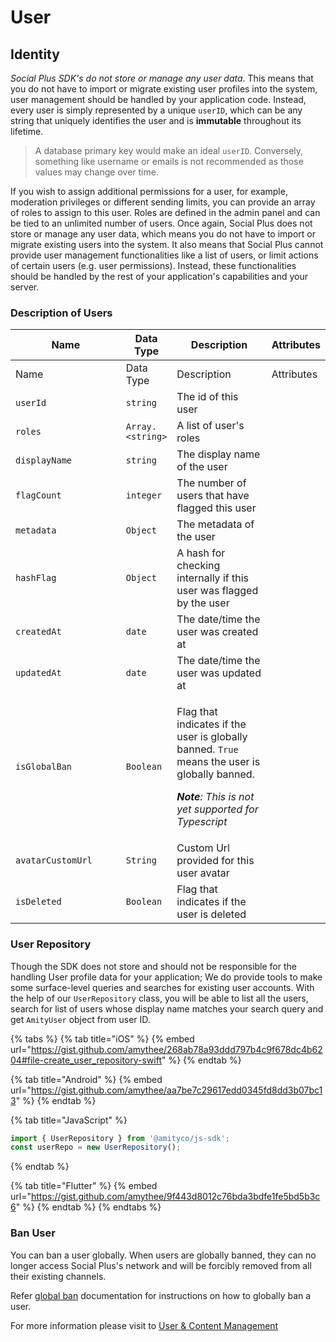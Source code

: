 # User

## Identity

_Social Plus SDK's do not store or manage any user data_. This means that you do not have to import or migrate existing user profiles into the system, user management should be handled by your application code. Instead, every user is simply represented by a unique `userID`, which can be any string that uniquely identifies the user and is **immutable** throughout its lifetime.

> A database primary key would make an ideal `userID`. Conversely, something like username or emails is not recommended as those values may change over time.

If you wish to assign additional permissions for a user, for example, moderation privileges or different sending limits, you can provide an array of roles to assign to this user. Roles are defined in the admin panel and can be tied to an unlimited number of users. Once again, Social Plus does not store or manage any user data, which means you do not have to import or migrate existing users into the system. It also means that Social Plus cannot provide user management functionalities like a list of users, or limit actions of certain users (e.g. user permissions). Instead, these functionalities should be handled by the rest of your application's capabilities and your server.

### Description of Users

<table data-header-hidden><thead><tr><th width="240">Name</th><th>Data Type</th><th width="229">Description</th><th>Attributes</th></tr></thead><tbody><tr><td>Name</td><td>Data Type</td><td>Description</td><td>Attributes</td></tr><tr><td><code>userId</code></td><td><code>string</code></td><td>The id of this user</td><td></td></tr><tr><td><code>roles</code></td><td><code>Array.&#x3C;string></code></td><td>A list of user's roles</td><td></td></tr><tr><td><code>displayName</code></td><td><code>string</code></td><td>The display name of the user</td><td></td></tr><tr><td><code>flagCount</code></td><td><code>integer</code></td><td>The number of users that have flagged this user</td><td></td></tr><tr><td><code>metadata</code></td><td><code>Object</code></td><td>The metadata of the user</td><td></td></tr><tr><td><code>hashFlag</code></td><td><code>Object</code></td><td>A hash for checking internally if this user was flagged by the user</td><td></td></tr><tr><td><code>createdAt</code></td><td><code>date</code></td><td>The date/time the user was created at</td><td></td></tr><tr><td><code>updatedAt</code></td><td><code>date</code></td><td>The date/time the user was updated at</td><td></td></tr><tr><td><code>isGlobalBan</code></td><td><code>Boolean</code></td><td><p>Flag that indicates if the user is globally banned. <code>True</code> means the user is globally banned.<br></p><p><em><strong>Note</strong>: This is not yet supported for Typescript</em></p></td><td></td></tr><tr><td><code>avatarCustomUrl</code></td><td><code>String</code></td><td>Custom Url provided for this user avatar</td><td></td></tr><tr><td><code>isDeleted</code></td><td><code>Boolean</code></td><td>Flag that indicates if the user is deleted</td><td></td></tr></tbody></table>

### User Repository <a href="#user-details" id="user-details"></a>

Though the SDK does not store and should not be responsible for the handling User profile data for your application; We do provide tools to make some surface-level queries and searches for existing user accounts. With the help of our `UserRepository` class, you will be able to list all the users, search for list of users whose display name matches your search query and get `AmityUser` object from user ID.

{% tabs %}
{% tab title="iOS" %}
{% embed url="https://gist.github.com/amythee/268ab78a93ddd797b4c9f678dc4b6204#file-create_user_repository-swift" %}
{% endtab %}

{% tab title="Android" %}
{% embed url="https://gist.github.com/amythee/aa7be7c29617edd0345fd8dd3b07bc13" %}
{% endtab %}

{% tab title="JavaScript" %}
```javascript
import { UserRepository } from '@amityco/js-sdk';
const userRepo = new UserRepository();
```
{% endtab %}

{% tab title="Flutter" %}
{% embed url="https://gist.github.com/amythee/9f443d8012c76bda3bdfe1fe5bd5b3c6" %}
{% endtab %}
{% endtabs %}

### Ban User

You can ban a user globally. When users are globally banned, they can no longer access Social Plus's network and will be forcibly removed from all their existing channels.

Refer [global ban](../../../analytics-and-moderation/console/moderation-roles-and-privileges.md#global-ban) documentation for instructions on how to globally ban a user.



For more information please visit to [User & Content Management](broken-reference)&#x20;
